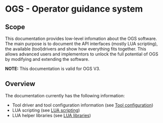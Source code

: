 # OGS - Operator guidance system

## Scope

This documentation provides low-level infomation about the OGS software. 
The main purpose is to document the API interfaces (mostly LUA scripting), the available (tool)drivers and show how everything fits together. 
This allows advanced users and implementors to unlock the full potential 
of OGS by modifying and extending the software.

**NOTE:** This documentation is valid for OGS V3. 

## Overview

The documentation currently has the following information:

- Tool driver and tool configuration information (see [Tool configuration](tools/README.md))
- LUA scripting (see [LUA scripting](v3/getting-started.md))
- LUA helper libraries (see [LUA libraries](libs/README.md))


